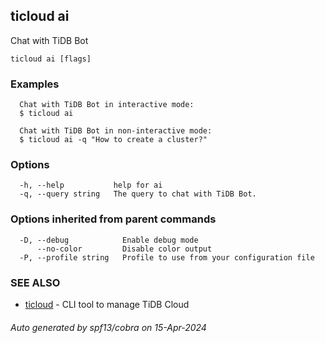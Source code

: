 ## ticloud ai

Chat with TiDB Bot

```
ticloud ai [flags]
```

### Examples

```
  Chat with TiDB Bot in interactive mode:
  $ ticloud ai

  Chat with TiDB Bot in non-interactive mode:
  $ ticloud ai -q "How to create a cluster?"
```

### Options

```
  -h, --help           help for ai
  -q, --query string   The query to chat with TiDB Bot.
```

### Options inherited from parent commands

```
  -D, --debug            Enable debug mode
      --no-color         Disable color output
  -P, --profile string   Profile to use from your configuration file
```

### SEE ALSO

* [ticloud](ticloud.md)	 - CLI tool to manage TiDB Cloud

###### Auto generated by spf13/cobra on 15-Apr-2024
